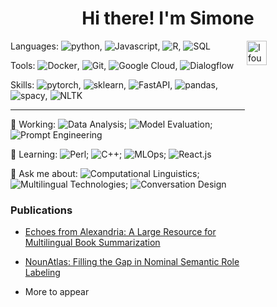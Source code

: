 <h1 align='center'>Hi there! I'm Simone</h1>

<img align='right' src="https://media3.giphy.com/media/kyKuZzsa6bShl3SaHe/giphy.gif" alt='I found out I can turn coffee into code' width=25% height=10%/>

Languages: ![python](https://img.shields.io/badge/python-b?style=flat-square&logo=python&logoColor=AAA&color=36465D), ![Javascript](https://img.shields.io/badge/Javascript-b?style=flat-square&logo=javascript&logoColor=AAA&color=36465D), ![R](https://img.shields.io/badge/R-b?style=flat-square&logo=r&logoColor=AAA&color=36465D), ![SQL](https://img.shields.io/badge/SQL-b?style=flat-square&logo=sql&logoColor=AAA&color=36465D)

Tools: ![Docker](https://img.shields.io/badge/Docker-b?style=flat-square&logo=docker&logoColor=AAA&color=36465D), ![Git](https://img.shields.io/badge/git-b?style=flat-square&logo=git&logoColor=AAA&color=36465D), ![Google Cloud](https://img.shields.io/badge/Google_Cloud-b?style=flat-square&logo=googlecloud&logoColor=AAA&color=36465D), ![Dialogflow](https://img.shields.io/badge/Dialogflow-b?style=flat-square&logo=dialogflow&logoColor=AAA&color=36465D)

Skills: ![pytorch](https://img.shields.io/badge/pytorch-b?style=flat-square&logo=pytorch&logoColor=AAA&color=36465D), ![sklearn](https://img.shields.io/badge/sklearn-b?style=flat-square&logo=scikit-learn&logoColor=AAA&color=36465D), ![FastAPI](https://img.shields.io/badge/FastAPI-b?style=flat-square&logo=fastapi&logoColor=AAA&color=36465D
), ![pandas](https://img.shields.io/badge/pandas-b?style=flat-square&logo=pandas&logoColor=AAA&color=36465D), ![spacy](https://img.shields.io/badge/spacy-b?style=flat-square&logo=spacy&logoColor=AAA&color=36465D), ![NLTK](https://img.shields.io/badge/NLTK-b?style=flat-square&logo=NLTK&logoColor=AAA&color=36465D)

-------------------------------------------------------

🔭 Working: ![Data Analysis](https://img.shields.io/badge/Data_Analysis-b?style=flat-square&logoColor=AAA&color=36465D); ![Model Evaluation](https://img.shields.io/badge/Model_Evaluation-b?style=flat-square&logoColor=AAA&color=36465D); ![Prompt Engineering](https://img.shields.io/badge/Prompt_Engineering-b?style=flat-square&logoColor=AAA&color=36465D)

🌱 Learning: ![Perl](https://img.shields.io/badge/Perl-b?style=flat-square&logoColor=AAA&color=36465D); ![C++](https://img.shields.io/badge/C++-b?style=flat-square&logoColor=AAA&color=36465D); ![MLOps](https://img.shields.io/badge/MLOps-b?style=flat-square&logoColor=AAA&color=36465D); ![React.js](https://img.shields.io/badge/React.js-b?style=flat-square&logoColor=AAA&color=36465D)

🧐 Ask me about: ![Computational Linguistics](https://img.shields.io/badge/Computational_Linguistics-b?style=flat-square&logoColor=AAA&color=36465D); ![Multilingual Technologies](https://img.shields.io/badge/Multilingual_Technologies-b?style=flat-square&logoColor=AAA&color=36465D); ![Conversation Design](https://img.shields.io/badge/Conversation_Design-b?style=flat-square&logoColor=AAA&color=36465D)

### Publications

- [Echoes from Alexandria: A Large Resource for Multilingual Book Summarization](https://arxiv.org/pdf/2306.04334)

- [NounAtlas: Filling the Gap in Nominal Semantic Role Labeling](https://github.com/SapienzaNLP/nounatlas/blob/main/paper.pdf)

- More to appear 
